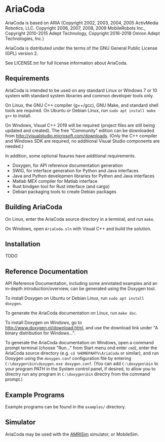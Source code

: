 AriaCoda
=========

AriaCoda is based on ARIA (Copyright 2002, 2003, 2004, 2005 ActivMedia Robotics, LLC.
Copyright 2006, 2007, 2008, 2009 MobileRobots Inc., Copyright 2010-2015 Adept Technology,
Copyright 2016-2018 Omron Adept Technologies, Inc.)

AriaCoda is distributed under the terms of the GNU General Public License
(GPL) version 2.

See LICENSE.txt for full license information about AriaCoda.


Requirements
------------

AriaCoda is intended to be used on any standard Linux or Windows 7 or 10 
system with standard system libraries and common developer tools only.  

On Linux, the GNU C++ compiler (g++/gcc), GNU Make, and standard shell
tools are required.  On Ubuntu or Debian Linux, run 
`sudo apt install make g++` to install. 

On Windows, Visual C++ 2019 will be required (project files are still being
updated and created).   The free "Community" edition can be downloaded
from <http://visualstudio.microsoft.com/downloads>.  (Only the C++ compiler
and Windows SDK are required, no additional Visual Studio components
are needed.) 

In addition, some optional feaures have additional requirements. 
* Doxygen, for API reference documentation generation
* SWIG, for interface generation for Python and Java interfaces
* Java and Python developmen libraries for Python and Java interfaces
* Matlab MEX compiler for Matlab interface
* Rust bindgen tool for Rust interface (and cargo)
* Debian packaging tools to create Debian packages


Building AriaCoda
-----------------

On Linux, enter the AriaCoda source directory in a terminal,
and run `make`.   

On Windows, open `AriaCoda.sln` with Visual C++ and build the
solution.


Installation
------------

TODO


Reference Documentation
-----------------------

API Reference Documentation, including some annotated examples and 
an in-depth introduction/overview, can be generated using the Doxygen
tool.

To install Doxygen on Ubuntu or Debian Linux, run `sudo apt install doxygen`.

To generate the AriaCoda documentation on Linux, run `make doc`.

To install Doxygen on Windows, go to <http://www.doxygen.nl/download.html>, and 
use the download link under "A binary distribution for Windows...".

To generate the AriaCoda documentation on Windows, open a command prompt
terminal (choose "Run..." from Start menu ond enter `cmd`), enter the 
AriaCoda source directory (e.g. `cd %HOMEPAHT%\AriaCoda` or similar), and run 
Doxygen using the `doxygen.conf` configuration file by entering
`C:\doxygen\bin\doxygen.exe doxygen.conf`.  (You can add `C:\doxygen\bin`
to your program PATH in the System control panel, if desired, to allow
you to directry run any program in `C:\doxygen\bin` directry from the command
prompt.)  


Example Programs
----------------

Example programs can be found in the `examples/` directory.

Simulator 
---------

AriaCoda may be used with the [AMRISim](http://github.com/reedhedges/AMRISim) simulator, or MobileSim.

